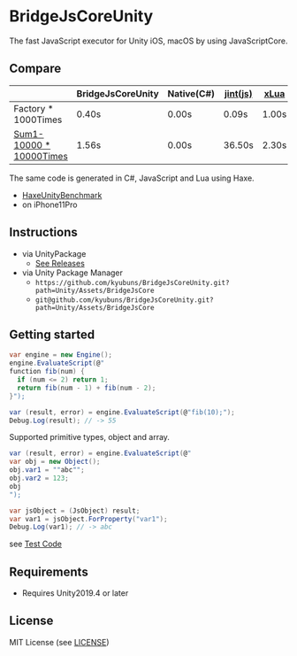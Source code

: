 # BridgeJsCoreUnity

The fast JavaScript executor for Unity iOS, macOS by using JavaScriptCore.

## Compare

| | BridgeJsCoreUnity | Native(C#) | [jint(js)](https://github.com/sebastienros/jint) | [xLua](https://github.com/Tencent/xLua) |
| --- | --- | --- | --- | --- |
| Factory * 1000Times | 0.40s | 0.00s | 0.09s | 1.00s |
| [Sum1-10000 * 10000Times](https://github.com/kyubuns/HaxeUnityBenchmark/blob/master/Haxe/src/bench/Main.hx#L10) | 1.56s | 0.00s | 36.50s | 2.30s |

The same code is generated in C#, JavaScript and Lua using Haxe.

- [HaxeUnityBenchmark](https://github.com/kyubuns/HaxeUnityBenchmark)
- on iPhone11Pro

## Instructions

- via UnityPackage
  - [See Releases](https://github.com/kyubuns/BridgeJsCoreUnity/releases)
- via Unity Package Manager
  - `https://github.com/kyubuns/BridgeJsCoreUnity.git?path=Unity/Assets/BridgeJsCore`
  - `git@github.com/kyubuns/BridgeJsCoreUnity.git?path=Unity/Assets/BridgeJsCore`

## Getting started

```csharp
var engine = new Engine();
engine.EvaluateScript(@"
function fib(num) {
  if (num <= 2) return 1;
  return fib(num - 1) + fib(num - 2);
}");

var (result, error) = engine.EvaluateScript(@"fib(10);");
Debug.Log(result); // -> 55
```

Supported primitive types, object and array.

```csharp
var (result, error) = engine.EvaluateScript(@"
var obj = new Object();
obj.var1 = ""abc"";
obj.var2 = 123;
obj
");

var jsObject = (JsObject) result;
var var1 = jsObject.ForProperty("var1");
Debug.Log(var1); // -> abc
```

see [Test Code](https://github.com/kyubuns/BridgeJsCoreUnity/blob/master/Unity/Assets/Tests/BridgeJsCoreTest.cs)

## Requirements

- Requires Unity2019.4 or later

## License

MIT License (see [LICENSE](LICENSE))

